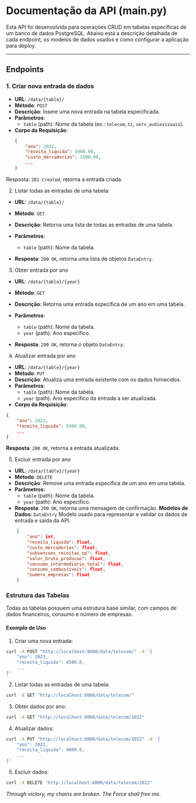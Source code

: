# Documentação da API (main.py)

Esta API foi desenvolvida para operações CRUD em tabelas específicas de um banco de dados PostgreSQL. Abaixo está a descrição detalhada de cada endpoint, os modelos de dados usados e como configurar a aplicação para deploy.

---

## Endpoints

### 1. Criar nova entrada de dados

- **URL**: `/data/{table}/`
- **Método**: `POST`
- **Descrição**: Insere uma nova entrada na tabela especificada.
- **Parâmetros**:
  - `table` (path): Nome da tabela (ex.: `telecom`, `ti`, `serv_audiovisuais`).
- **Corpo da Requisição**:
  ```json
  {
      "ano": 2022,
      "receita_liquida": 5000.00,
      "custo_mercadorias": 1500.00,
      ...
  }
    ```

Resposta: `201 Created`, retorna a entrada criada.

2. Listar todas as entradas de uma tabela: 

- **URL**: `/data/{table}/`
- **Método**: `GET`
- **Descrição**: Retorna uma lista de todas as entradas de uma tabela.
- **Parâmetros**:
    - `table` (path): Nome da tabela.

- **Resposta**: `200 OK`, retorna uma lista de objetos `DataEntry`.

3. Obter entrada por ano

- **URL**: `/data/{table}/{year}`
- **Método**: `GET`
- **Descrição**: Retorna uma entrada específica de um ano em uma tabela.
- **Parâmetros**:
    - `table` (path): Nome da tabela.
    - `year` (path): Ano específico.

- **Resposta**: `200 OK`, retorna o objeto `DataEntry`.

4. Atualizar entrada por ano

- **URL**: `/data/{table}/{year}`
- **Método**: `PUT`
- **Descrição**: Atualiza uma entrada existente com os dados fornecidos.
- **Parâmetros**:
    - `table` (path): Nome da tabela.
    - `year` (path): Ano específico da entrada a ser atualizada.
- **Corpo da Requisição**:
```json
{
    "ano": 2022,
    "receita_liquida": 5500.00,
    ...
}
```

**Resposta**: `200 OK`, retorna a entrada atualizada.

5. Excluir entrada por ano

- **URL**: `/data/{table}/{year}`
- **Método**: `DELETE`
- **Descrição**: Remove uma entrada específica de um ano em uma tabela.
- **Parâmetros**:
    - `table` (path): Nome da tabela.
    - `year` (path): Ano específico.
- **Resposta**: `200 OK`, retorna uma mensagem de confirmação.
**Modelos de Dados**: `DataEntry`
Modelo usado para representar e validar os dados de entrada e saída da API.

```json
    {
        "ano": int,
        "receita_liquida": float,
        "custo_mercadorias": float,
        "subvencoes_receitas_op": float,
        "valor_bruto_producao": float,
        "consumo_intermediario_total": float,
        "consumo_combustiveis": float,
        "numero_empresas": float
    }
```

### Estrutura das Tabelas
Todas as tabelas possuem uma estrutura base similar, com campos de dados financeiros, consumo e número de empresas.


#### Exemplo de Uso

1. Criar uma nova entrada:

```bash
curl -X POST "http://localhost:8000/data/telecom/" -d '{
    "ano": 2023,
    "receita_liquida": 4500.0,
    ...
}'
```
2. Listar todas as entradas de uma tabela:

```bash
curl -X GET "http://localhost:8000/data/telecom/"
```

3. Obter dados por ano:

```bash
curl -X GET "http://localhost:8000/data/telecom/2022"
```
4. Atualizar dados:

```bash
curl -X PUT "http://localhost:8000/data/telecom/2022" -d '{
    "ano": 2022,
    "receita_liquida": 4800.0,
    ...
}'
```
5. Excluir dados:

```bash
curl -X DELETE "http://localhost:8000/data/telecom/2022"
```
*Through victory, my chains are broken. The Force shall free me.*